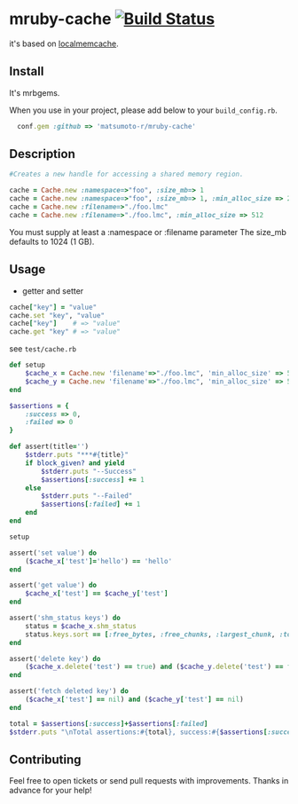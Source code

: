 # mruby-cache   [![Build Status](https://travis-ci.org/matsumoto-r/mruby-cache.png?branch=master)](https://travis-ci.org/matsumoto-r/mruby-cache)

it's based on [localmemcache](https://github.com/sck/localmemcache).

## Install

It's mrbgems.

When you use in your project, please add below to your ``build_config.rb``.

```ruby
  conf.gem :github => 'matsumoto-r/mruby-cache'
```

## Description

```ruby
#Creates a new handle for accessing a shared memory region.

cache = Cache.new :namespace=>"foo", :size_mb=> 1
cache = Cache.new :namespace=>"foo", :size_mb=> 1, :min_alloc_size => 256
cache = Cache.new :filename=>"./foo.lmc"
cache = Cache.new :filename=>"./foo.lmc", :min_alloc_size => 512
```
You must supply at least a :namespace or :filename parameter
The size_mb defaults to 1024 (1 GB).


## Usage
- getter and setter

```ruby
cache["key"] = "value"
cache.set "key", "value"
cache["key"]    # => "value"
cache.get "key" # => "value"
```

see `test/cache.rb`

```ruby
def setup
	$cache_x = Cache.new 'filename'=>"./foo.lmc", 'min_alloc_size' => 512
	$cache_y = Cache.new 'filename'=>"./foo.lmc", 'min_alloc_size' => 512
end

$assertions = {
	:success => 0,
	:failed => 0
}

def assert(title='')
	$stderr.puts "***#{title}"
	if block_given? and yield
		$stderr.puts "--Success"
		$assertions[:success] += 1
	else
		$stderr.puts "--Failed"
		$assertions[:failed] += 1
	end
end

setup

assert('set value') do
	($cache_x['test']='hello') == 'hello'
end

assert('get value') do
	$cache_x['test'] == $cache_y['test']
end

assert('shm_status keys') do
	status = $cache_x.shm_status
	status.keys.sort == [:free_bytes, :free_chunks, :largest_chunk, :total_bytes, :used_bytes]
end

assert('delete key') do
	($cache_x.delete('test') == true) and ($cache_y.delete('test') == false)
end

assert('fetch deleted key') do
	($cache_x['test'] == nil) and ($cache_y['test'] == nil)
end

total = $assertions[:success]+$assertions[:failed]
$stderr.puts "\nTotal assertions:#{total}, success:#{$assertions[:success]}, failed:#{$assertions[:failed]}"
```

## Contributing

Feel free to open tickets or send pull requests with improvements.
Thanks in advance for your help!
